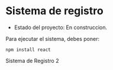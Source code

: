 <h1> Sistema de registro</h1>

- Estado del proyecto: En construccion.
  
Para ejecutar el sistema, debes poner:

```npm install react```

Sistema de Registro 2
